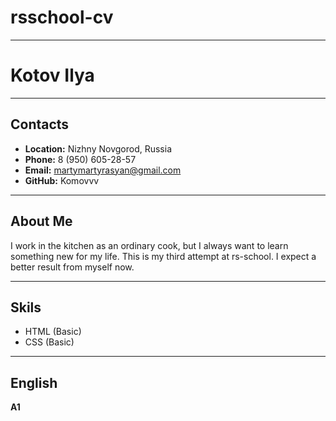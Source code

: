 # rsschool-cv

---

# Kotov Ilya

---

## Contacts
* __Location:__ Nizhny Novgorod, Russia
* __Phone:__ 8 (950) 605-28-57
* __Email:__ martymartyrasyan@gmail.com
* __GitHub:__ Komovvv

---

## About Me
I work in the kitchen as an ordinary cook, but I always want to learn something new for my life. This is my third attempt at rs-school. I expect a better result from myself now.

---

## Skils
* HTML (Basic)
* CSS (Basic)

---

## English
__A1__
